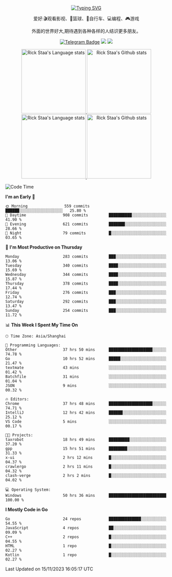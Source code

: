 <div align="center"> 

[![Typing SVG](https://readme-typing-svg.herokuapp.com?size=25&duration=2500&color=eeeeee&vCenter=true&width=200&height=40&lines=Hi+there+%F0%9F%91%8B%F0%9F%8F%BB;I'm+DanBai)](https://git.io/typing-svg)

爱好:🎬观看影视、🏀篮球、🚴自行车、💻编程、🎮游戏

外面的世界好大,期待遇到各种各样的人结识更多朋友。

[![Telegram Badge](https://img.shields.io/badge/-Telegram-blue?style=flat&logo=Telegram&logoColor=white)](https://t.me/danbai9420) 
[![](https://img.shields.io/badge/-Blog-brightgreen?style=flat&logo=Blogger&logoColor=white)](https://p00q.cn)
[![](https://img.shields.io/badge/-Email-red?style=flat&logo=Mail.Ru&logoColor=white)](mailto:danbai@88.com)
</div>

<!-- Light Mode -->
<div align="center"> 
<a href="https://github.com/anuraghazra/github-readme-stats#gh-light-mode-only">
<img height=200 src="https://github-readme-stats.vercel.app/api/top-langs/?username=danbai225&layout=compact&langs_count=10&hide_border=1&role=OWNER,COLLABORATOR#gh-light-mode-only" alt="Rick Staa's Language stats" />
</a>
<a href="https://github.com/anuraghazra/github-readme-stats#gh-light-mode-only">
<img height=200 src="https://github-readme-stats.vercel.app/api?username=danbai225&show_icons=true&count_private=true&line_height=28&hide_border=1&include_all_commits=true&card_width=450&role=OWNER,COLLABORATOR&exclude_repo=github-readme-stats#gh-light-mode-only" alt="Rick Staa's Github stats" />
</a>
</div>

<!-- Dark Mode -->
<div align="center"> 
<a href="https://github.com/anuraghazra/github-readme-stats#gh-dark-mode-only">
<img height=200 src="https://github-readme-stats.vercel.app/api/top-langs/?username=danbai225&layout=compact&langs_count=10&hide_border=1&role=OWNER,COLLABORATOR&theme=github_dark#gh-dark-mode-only" alt="Rick Staa's Language stats" />
</a>
<a href="https://github.com/anuraghazra/github-readme-stats#gh-dark-mode-only">
<img height=200 src="https://github-readme-stats.vercel.app/api?username=danbai225&show_icons=true&count_private=true&line_height=28&hide_border=1&include_all_commits=true&card_width=450&role=OWNER,COLLABORATOR&exclude_repo=github-readme-stats&theme=github_dark#gh-dark-mode-only" alt="Rick Staa's Github stats" />
</a>
</div>

<!--START_SECTION:waka-->
![Code Time](http://img.shields.io/badge/Code%20Time-1%2C489%20hrs%2053%20mins-blue)

**I'm an Early 🐤** 

```text
🌞 Morning                559 commits         ██████░░░░░░░░░░░░░░░░░░░   25.80 % 
🌆 Daytime                908 commits         ██████████░░░░░░░░░░░░░░░   41.90 % 
🌃 Evening                621 commits         ███████░░░░░░░░░░░░░░░░░░   28.66 % 
🌙 Night                  79 commits          █░░░░░░░░░░░░░░░░░░░░░░░░   03.65 % 
```
📅 **I'm Most Productive on Thursday** 

```text
Monday                   283 commits         ███░░░░░░░░░░░░░░░░░░░░░░   13.06 % 
Tuesday                  340 commits         ████░░░░░░░░░░░░░░░░░░░░░   15.69 % 
Wednesday                344 commits         ████░░░░░░░░░░░░░░░░░░░░░   15.87 % 
Thursday                 378 commits         ████░░░░░░░░░░░░░░░░░░░░░   17.44 % 
Friday                   276 commits         ███░░░░░░░░░░░░░░░░░░░░░░   12.74 % 
Saturday                 292 commits         ███░░░░░░░░░░░░░░░░░░░░░░   13.47 % 
Sunday                   254 commits         ███░░░░░░░░░░░░░░░░░░░░░░   11.72 % 
```


📊 **This Week I Spent My Time On** 

```text
🕑︎ Time Zone: Asia/Shanghai

💬 Programming Languages: 
Other                    37 hrs 50 mins      ███████████████████░░░░░░   74.78 % 
Go                       10 hrs 52 mins      █████░░░░░░░░░░░░░░░░░░░░   21.47 % 
textmate                 43 mins             ░░░░░░░░░░░░░░░░░░░░░░░░░   01.42 % 
Batchfile                31 mins             ░░░░░░░░░░░░░░░░░░░░░░░░░   01.04 % 
JSON                     9 mins              ░░░░░░░░░░░░░░░░░░░░░░░░░   00.32 % 

🔥 Editors: 
Chrome                   37 hrs 48 mins      ███████████████████░░░░░░   74.71 % 
IntelliJ                 12 hrs 42 mins      ██████░░░░░░░░░░░░░░░░░░░   25.12 % 
VS Code                  5 mins              ░░░░░░░░░░░░░░░░░░░░░░░░░   00.17 % 

🐱‍💻 Projects: 
taxrobot                 18 hrs 49 mins      █████████░░░░░░░░░░░░░░░░   37.20 % 
gpp                      15 hrs 51 mins      ████████░░░░░░░░░░░░░░░░░   31.33 % 
x-ui                     2 hrs 12 mins       █░░░░░░░░░░░░░░░░░░░░░░░░   04.37 % 
crawlergo                2 hrs 11 mins       █░░░░░░░░░░░░░░░░░░░░░░░░   04.32 % 
clash-verge              2 hrs 2 mins        █░░░░░░░░░░░░░░░░░░░░░░░░   04.02 % 

💻 Operating System: 
Windows                  50 hrs 36 mins      █████████████████████████   100.00 % 
```

**I Mostly Code in Go** 

```text
Go                       24 repos            ██████████████░░░░░░░░░░░   54.55 % 
JavaScript               4 repos             ██░░░░░░░░░░░░░░░░░░░░░░░   09.09 % 
C++                      2 repos             █░░░░░░░░░░░░░░░░░░░░░░░░   04.55 % 
HTML                     1 repo              █░░░░░░░░░░░░░░░░░░░░░░░░   02.27 % 
Kotlin                   1 repo              █░░░░░░░░░░░░░░░░░░░░░░░░   02.27 % 
```




 Last Updated on 15/11/2023 16:05:17 UTC
<!--END_SECTION:waka-->
